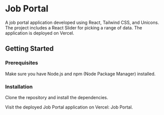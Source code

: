 # Job Portal

A job portal application developed using React, Tailwind CSS, and Unicons. The project includes a React Slider for picking a range of data. The application is deployed on Vercel.

## Getting Started

### Prerequisites

Make sure you have Node.js and npm (Node Package Manager) installed.

### Installation

Clone the repository and install the dependencies.

Visit the deployed Job Portal application on Vercel: Job Portal.
